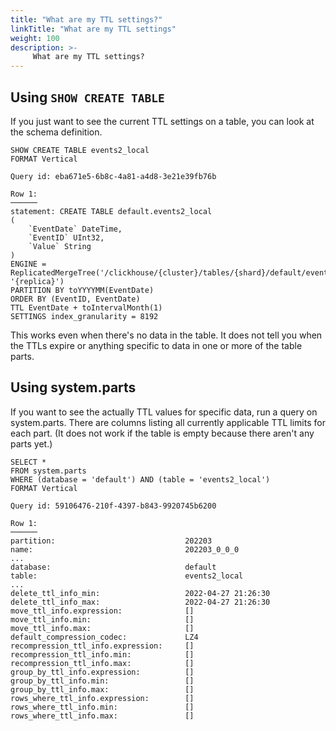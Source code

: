 ```yaml
---
title: "What are my TTL settings?"
linkTitle: "What are my TTL settings"
weight: 100
description: >-
     What are my TTL settings?
---
```


## Using `SHOW CREATE TABLE`

If you just want to see the current TTL settings on a table, you can look at the schema definition. 
```
SHOW CREATE TABLE events2_local
FORMAT Vertical

Query id: eba671e5-6b8c-4a81-a4d8-3e21e39fb76b

Row 1:
──────
statement: CREATE TABLE default.events2_local
(
    `EventDate` DateTime,
    `EventID` UInt32,
    `Value` String
)
ENGINE = ReplicatedMergeTree('/clickhouse/{cluster}/tables/{shard}/default/events2_local', '{replica}')
PARTITION BY toYYYYMM(EventDate)
ORDER BY (EventID, EventDate)
TTL EventDate + toIntervalMonth(1)
SETTINGS index_granularity = 8192
```
This works even when there's no data in the table. It does not tell you when the TTLs expire or anything specific to data in one or more of the table parts. 

## Using system.parts

If you want to see the actually TTL values for specific data, run a query on system.parts. 
There are columns listing all currently applicable TTL limits for each part. 
(It does not work if the table is empty because there aren't any parts yet.)
```
SELECT *
FROM system.parts
WHERE (database = 'default') AND (table = 'events2_local')
FORMAT Vertical

Query id: 59106476-210f-4397-b843-9920745b6200

Row 1:
──────
partition:                             202203
name:                                  202203_0_0_0
...
database:                              default
table:                                 events2_local
...
delete_ttl_info_min:                   2022-04-27 21:26:30
delete_ttl_info_max:                   2022-04-27 21:26:30
move_ttl_info.expression:              []
move_ttl_info.min:                     []
move_ttl_info.max:                     []
default_compression_codec:             LZ4
recompression_ttl_info.expression:     []
recompression_ttl_info.min:            []
recompression_ttl_info.max:            []
group_by_ttl_info.expression:          []
group_by_ttl_info.min:                 []
group_by_ttl_info.max:                 []
rows_where_ttl_info.expression:        []
rows_where_ttl_info.min:               []
rows_where_ttl_info.max:               []
```

